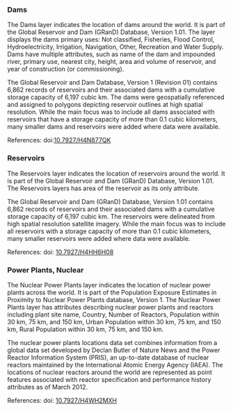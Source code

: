 ### Dams
The Dams layer indicates the location of dams around the world. It is part of the Global Reservoir and Dam (GRanD) Database, Version 1.01. The layer displays the dams primary uses: Not classified, Fisheries, Flood Control, Hydroelectricity, Irrigation, Navigation, Other, Recreation and Water Supply. Dams have multiple attributes, such as name of the dam and impounded river, primary use, nearest city, height, area and volume of reservoir, and year of construction (or commissioning). 

The Global Reservoir and Dam Database, Version 1 (Revision 01) contains 6,862 records of reservoirs and their associated dams with a cumulative storage capacity of 6,197 cubic km. The dams were geospatially referenced and assigned to polygons depicting reservoir outlines at high spatial resolution. While the main focus was to include all dams associated with reservoirs that have a storage capacity of more than 0.1 cubic kilometers, many smaller dams and reservoirs were added where data were available.

References: doi:[10.7927/H4N877QK](https://doi.org/10.7927/H4N877QK)

### Reservoirs
The Reservoirs layer indicates the location of reservoirs around the world. It is part of the Global Reservoir and Dam (GRanD) Database, Version 1.01. The Reservoirs layers has area of the reservoir as its only attribute.

The Global Reservoir and Dam (GRanD) Database, Version 1.01 contains 6,862 records of reservoirs and their associated dams with a cumulative storage capacity of 6,197 cubic km. The reservoirs were delineated from high spatial resolution satellite imagery. While the main focus was to include all reservoirs with a storage capacity of more than 0.1 cubic kilometers, many smaller reservoirs were added where data were available.

References: doi: [10.7927/H4HH6H08](https://doi.org/10.7927/H4HH6H08)

### Power Plants, Nuclear
The Nuclear Power Plants layer indicates the location of nuclear power plants across the world. It is part of the Population Exposure Estimates in Proximity to Nuclear Power Plants database, Version 1. The Nuclear Power Plants layer has attributes describing nuclear power plants and reactors including plant site name, Country, Number of Reactors, Population within 30 km, 75 km, and 150 km, Urban Population within 30 km, 75 km, and 150 km, Rural Population within 30 km, 75 km, and 150 km.

The nuclear power plants locations data set combines information from a global data set developed by Declan Butler of Nature News and the Power Reactor Information System (PRIS), an up-to-date database of nuclear reactors maintained by the International Atomic Energy Agency (IAEA). The locations of nuclear reactors around the world are represented as point features associated with reactor specification and performance history attributes as of March 2012.

References: doi: [10.7927/H4WH2MXH](https://doi.org/10.7927/H4WH2MXH)